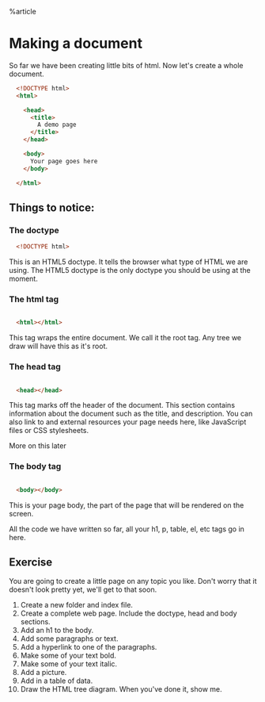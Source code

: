 %article



# Making a document

So far we have been creating little bits of html. Now let's create a whole document.

```html
  <!DOCTYPE html>
  <html>

    <head>
      <title>
        A demo page
      </title>
    </head>

    <body>
      Your page goes here
    </body>

  </html>
```





## Things to notice:

### The doctype

```html
  <!DOCTYPE html>
```




This is an HTML5 doctype. It tells the browser what type of HTML we are using. The HTML5 doctype is the only doctype you should be using at the moment.

### The html tag

```html

  <html></html>
```




This tag wraps the entire document. We call it the root tag. Any tree we draw will have this as it's root.

### The head tag

```html

  <head></head>
```





This tag marks off the header of the document. This section contains information about the document such as the title, and description. You can also link to and external resources your page needs here, like JavaScript files or CSS stylesheets.

More on this later

### The body tag

```html

  <body></body>
```





This is your page body, the part of the page that will be rendered on the screen.

All the code we have written so far, all your h1, p, table, el, etc tags go in here.

## Exercise

You are going to create a little page on any topic you like. Don't worry that it doesn't look pretty yet, we'll get to that soon.

1. Create a new folder and index file.
2. Create a complete web page. Include the doctype, head and body sections.
3. Add an h1 to the body.
4. Add some paragraphs or text.
5. Add a hyperlink to one of the paragraphs.
6. Make some of your text bold.
7. Make some of your text italic.
8. Add a picture.
9. Add in a table of data.
10. Draw the HTML tree diagram. When you've done it, show me.
